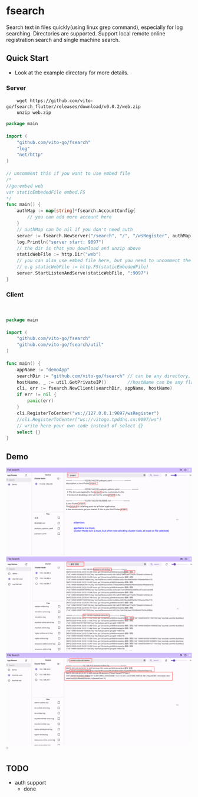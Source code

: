# fsearch

Search text in files quickly(using linux grep command), especially for log searching. Directories are supported.
Support local remote online registration search and single machine search.

## Quick Start
- Look at the example directory for more details.
### Server

```shell
	wget https://github.com/vito-go/fsearch_flutter/releases/download/v0.0.2/web.zip
	unzip web.zip

```

```go
package main

import (
	"github.com/vito-go/fsearch"
	"log"
	"net/http"
)

// uncomment this if you want to use embed file
/*
//go:embed web
var staticEmbededFile embed.FS
*/
func main() {
	authMap := map[string]*fsearch.AccountConfig{
		// you can add more account here		
	}
	// authMap can be nil if you don't need auth
	server := fsearch.NewServer("/search", "/", "/wsRegister", authMap)
	log.Println("server start: 9097")
	// the dir is that you download and unzip above 
	staticWebFile := http.Dir("web")
	// you can also use embed file here, but you need to uncomment the code above and import embed
	// e.g staticWebFile := http.FS(staticEmbededFile)
	server.StartListenAndServe(staticWebFile, ":9097")
}

```

### Client

```go


package main

import (
	"github.com/vito-go/fsearch"
	"github.com/vito-go/fsearch/util"
)

func main() {
	appName := "demoApp"
	searchDir := "github.com/vito-go/fsearch" // can be any directory, especially for logs/ 
	hostName, _ := util.GetPrivateIP()        //hostName can be any flag
	cli, err := fsearch.NewClient(searchDir, appName, hostName)
	if err != nil {
		panic(err)
	}
	cli.RegisterToCenter("ws://127.0.0.1:9097/wsRegister")
	//cli.RegisterToCenter("ws://vitogo.tpddns.cn:9097/ws")
	// write here your own code instead of select {}
	select {}
}

```

## Demo

<img src="./images/fsearch.png" />
<img src="./images/fsearch1.png" />
<img src="./images/fsearch2.png" />`

## TODO

- auth support  
    - done
